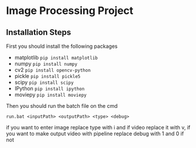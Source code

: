 # Image Processing Project
## Installation Steps
First you should install the following packages
- matplotlib `pip install matplotlib`
- numpy `pip install numpy`
- cv2 `pip install opencv-python`
- pickle `pip install pickle5`
- scipy `pip install scipy`
- IPython `pip install ipython`
- moviepy `pip install moviepy`

Then you should run the batch file on the cmd

`run.bat <inputPath> <outputPath> <type> <debug>`

if you want to enter image replace type with i and if video replace it with v,
if you want to make output video with pipeline replace debug with 1 and 0 if not
